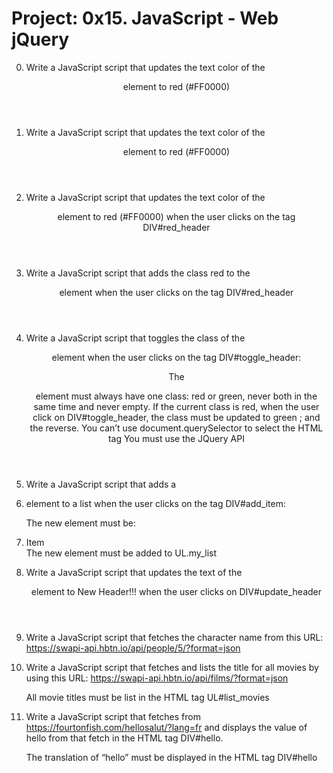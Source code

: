 # Project: 0x15. JavaScript - Web jQuery


0. Write a JavaScript script that updates the text color of the <header> element to red (#FF0000)

1. Write a JavaScript script that updates the text color of the <header> element to red (#FF0000)

2. Write a JavaScript script that updates the text color of the <header> element to red (#FF0000) when the user clicks on the tag DIV#red_header

3. Write a JavaScript script that adds the class red to the <header> element when the user clicks on the tag DIV#red_header

4. Write a JavaScript script that toggles the class of the <header> element when the user clicks on the tag DIV#toggle_header:

    The <header> element must always have one class: red or green, never both in the same time and never empty.
    If the current class is red, when the user click on DIV#toggle_header, the class must be updated to green ; and the reverse.
    You can’t use document.querySelector to select the HTML tag
    You must use the JQuery API

5. Write a JavaScript script that adds a <li> element to a list when the user clicks on the tag DIV#add_item:

    The new element must be: <li>Item</li>
    The new element must be added to UL.my_list

6. Write a JavaScript script that updates the text of the <header> element to New Header!!! when the user clicks on DIV#update_header

7. Write a JavaScript script that fetches the character name from this URL: https://swapi-api.hbtn.io/api/people/5/?format=json

8. Write a JavaScript script that fetches and lists the title for all movies by using this URL: https://swapi-api.hbtn.io/api/films/?format=json

    All movie titles must be list in the HTML tag UL#list_movies

9. Write a JavaScript script that fetches from https://fourtonfish.com/hellosalut/?lang=fr and displays the value of hello from that fetch in the HTML tag DIV#hello.

    The translation of “hello” must be displayed in the HTML tag DIV#hello

